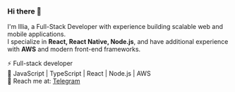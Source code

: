 ### Hi there 👋

I'm Illia, a Full-Stack Developer with experience building scalable web and mobile applications.  
I specialize in **React, React Native, Node.js**, and have additional experience with **AWS** and modern front-end frameworks.  

⚡ Full-stack developer </br>
🌱 JavaScript | TypeScript | React | Node.js | AWS </br>
💬 Reach me at: [Telegram](https://t.me/werfred)
